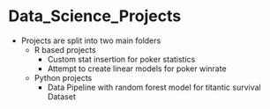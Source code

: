 # Data_Science_Projects
+ Projects are split into two main folders
  + R based projects
    + Custom stat insertion for poker statistics
    + Attempt to create linear models for poker winrate
  + Python projects
    + Data Pipeline with random forest model for titantic survival Dataset
